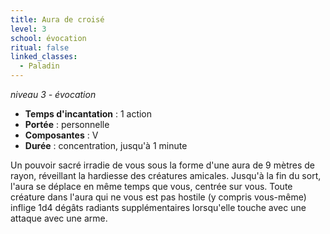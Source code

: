 ```yaml
---
title: Aura de croisé
level: 3
school: évocation
ritual: false
linked_classes:
  - Paladin
---
```

*niveau 3 - évocation*

- **Temps d'incantation** : 1 action
- **Portée** : personnelle
- **Composantes** : V
- **Durée** : concentration, jusqu'à 1 minute

Un pouvoir sacré irradie de vous sous la forme d'une aura de 9 mètres de rayon, réveillant la hardiesse des créatures amicales. Jusqu'à la fin du sort, l'aura se déplace en même temps que vous, centrée sur vous. Toute créature dans l'aura qui ne vous est pas hostile (y compris vous-même) inflige 1d4 dégâts radiants supplémentaires lorsqu'elle touche avec une attaque avec une arme.